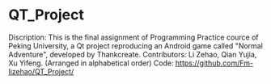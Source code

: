 # QT_Project
Discription: This is the final assignment of Programming Practice cource of Peking University, a Qt project reproducing an Android game called "Normal Adventure", developed by Thankcreate.
Contributors: Li Zehao, Qian Yujia, Xu Yifeng. (Arranged in alphabetical order)
Code: https://github.com/Fm-lizehao/QT_Project/
